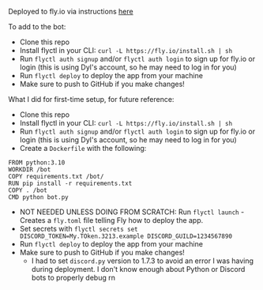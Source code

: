 Deployed to fly.io via instructions [here](https://jonahlawrence.hashnode.dev/hosting-a-python-discord-bot-for-free-with-flyio)

To add to the bot:
- Clone this repo
- Install flyctl in your CLI: `curl -L https://fly.io/install.sh | sh`
- Run `flyctl auth signup` and/or `flyctl auth login` to sign up for fly.io or login (this is using Dyl's account, so he may need to log in for you)
- Run `flyctl deploy` to deploy the app from your machine
- Make sure to push to GitHub if you make changes!

What I did for first-time setup, for future reference:
- Clone this repo
- Install flyctl in your CLI: `curl -L https://fly.io/install.sh | sh`
- Run `flyctl auth signup` and/or `flyctl auth login` to sign up for fly.io or login (this is using Dyl's account, so he may need to log in for you)
- Create a `Dockerfile` with the following:
```
FROM python:3.10
WORKDIR /bot
COPY requirements.txt /bot/
RUN pip install -r requirements.txt
COPY . /bot
CMD python bot.py
```
- NOT NEEDED UNLESS DOING FROM SCRATCH: Run `flyctl launch` - Creates a `fly.toml` file telling Fly how to deploy the app.
- Set secrets with `flyctl secrets set DISCORD_TOKEN=My.TOken.3213.example DISCORD_GUILD=1234567890`
- Run `flyctl deploy` to deploy the app from your machine
- Make sure to push to GitHub if you make changes!
	- I had to set `discord.py` version to 1.7.3 to avoid an error I was having during deployment. I don't know enough about Python or Discord bots to properly debug rn